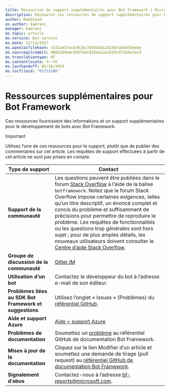 ```yaml
---
title: Ressources de support supplémentaires pour Bot Framework | Microsoft Docs
description: Découvrez les ressources de support supplémentaires pour Bot Framework.
author: RobStand
ms.author: kamrani
manager: kamrani
ms.topic: article
ms.service: bot-service
ms.date: 12/13/2017
ms.openlocfilehash: cb31a457acb3616c7d50dab12424b7addd39debe
ms.sourcegitcommit: 4086189a9c856fbdc832eb1a1d205e5f1b4e3acd
ms.translationtype: HT
ms.contentlocale: fr-FR
ms.lasthandoff: 05/16/2019
ms.locfileid: "65733286"
---
```

# <a name="bot-framework-additional-resources"></a>Ressources supplémentaires pour Bot Framework

Ces ressources fournissent des informations et un support supplémentaires pour le développement de bots avec Bot Framework.

> [!IMPORTANT]
> Utilisez l’une de ces ressources pour le support, plutôt que de publier des commentaires sur cet article. Les requêtes de support effectuées à partir de cet article ne sont pas prises en compte.

|            <strong>Type de support</strong>            |                                                                                                                                                                                                                                     <strong>Contact</strong>                                                                                                                                                                                                                                      |
|-----------------------------------------------------|---------------------------------------------------------------------------------------------------------------------------------------------------------------------------------------------------------------------------------------------------------------------------------------------------------------------------------------------------------------------------------------------------------------------------------------------------------------------------------------------------|
|         <strong>Support de la communauté</strong>          | Les questions peuvent être publiées dans le forum [Stack Overflow](https://stackoverflow.com/questions/tagged/botframework) à l’aide de la balise `botframework`. Notez que le forum Stack Overflow impose certaines exigences, telles qu’un titre descriptif, un énoncé complet et concis du problème et suffisamment de précisions pour permettre de reproduire le problème. Les requêtes de fonctionnalités ou les questions trop générales sont hors sujet ; pour de plus amples détails, les nouveaux utilisateurs doivent consulter le [Centre d’aide Stack Overflow](https://stackoverflow.com/help/how-to-ask). |
|        <strong>Groupe de discussion de la communauté</strong>        |                                                                                                                                                                                                                        [Gitter.IM](https://gitter.im/Microsoft/BotBuilder)                                                                                                                                                                                                                        |
|            <strong>Utilisation d’un bot</strong>             |                                                                                                                                                                                                                    Contactez le développeur du bot à l’adresse e-mail de son éditeur.                                                                                                                                                                                                                     |
| <strong>Problèmes liées au SDK Bot Framework et suggestions</strong> |                                                                                                                                                                                           Utilisez l’onglet « Issues » (Problèmes) du <a href="https://aka.ms/v4-botbuilder-repo" target="_blank">référentiel GitHub</a>.                                                                                                                                                                                            |
| <strong>Aide et support Azure</strong>             |                                                                     <a href="https://ms.portal.azure.com/#blade/Microsoft_Azure_Support/HelpAndSupportBlade/overview">Aide + support Azure</a>                                                                                                                                                            |
|        <strong>Problèmes de documentation</strong>        |                                                                                                                                                                     Soumettez un <a href="https://github.com/MicrosoftDocs/bot-framework-docs/issues" target="_blank">problème</a> au référentiel GitHub de documentation Bot Framework.                                                                                                                                                                      |
|       <strong>Mises à jour de la documentation</strong>        |                                                                                                                                                   Cliquez sur le lien Modifier d’un article et soumettez une demande de tirage (pull request) au <a href="https://github.com/MicrosoftDocs/bot-framework-docs" target="_blank">référentiel GitHub de documentation Bot Framework</a>.                                                                                                                                                   |
|          <strong>Signalement d’abus</strong>           |                                                                                                                                                                                                            Contactez-nous à l’adresse [bf-reports@microsoft.com](mailto://bf-reports@microsoft.com).                                                                                                                                                                                                            |


